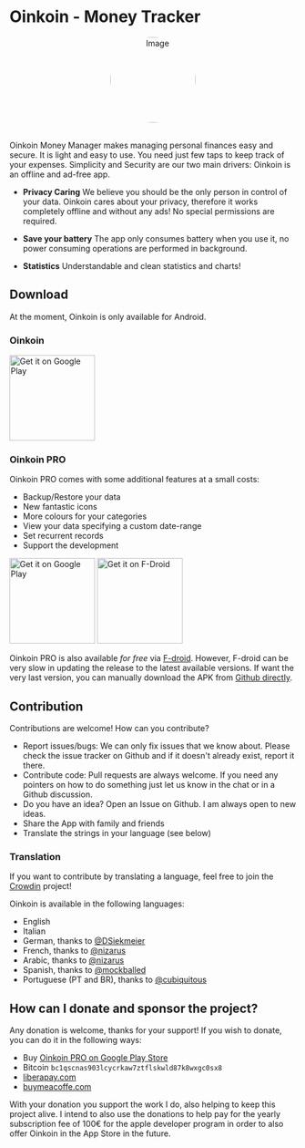 # Oinkoin - Money Tracker 

<div align="center">
  <img src="https://play-lh.googleusercontent.com/LHL_KxBCAr-Ee5grPRGyudqiME6g0fAfHTP5m1TyadDIyFoRfd2vr-vAzkfuAbCJjud5=w480-h960" alt="Image" style="border-radius: 50%; width: 150px; height: 150px;">
</div><br>

Oinkoin Money Manager makes managing personal finances easy and secure. It is light and easy to use. You need just few taps to keep track of your expenses. Simplicity and Security are our two main drivers: Oinkoin is an offline and ad-free app.

* **Privacy Caring**
We believe you should be the only person in control of your data. Oinkoin cares about your privacy, therefore it works completely offline and without any ads! No special permissions are required.

* **Save your battery**
The app only consumes battery when you use it, no power consuming operations are performed in background.

* **Statistics**
Understandable and clean statistics and charts!

## Download

At the moment, Oinkoin is only available for Android.

### Oinkoin

<a href='https://play.google.com/store/apps/details?id=com.github.emavgl.piggybank&pcampaignid=pcampaignidMKT-Other-global-all-co-prtnr-py-PartBadge-Mar2515-1'><img alt='Get it on Google Play' src='https://play.google.com/intl/en_us/badges/static/images/badges/en_badge_web_generic.png' width='150'></a>

### Oinkoin PRO

Oinkoin PRO comes with some additional features at a small costs:

- Backup/Restore your data
- New fantastic icons
- More colours for your categories
- View your data specifying a custom date-range
- Set recurrent records
- Support the development

<a href='https://play.google.com/store/apps/details?id=com.github.emavgl.piggybankpro&pli=1&pcampaignid=pcampaignidMKT-Other-global-all-co-prtnr-py-PartBadge-Mar2515-1'><img alt='Get it on Google Play' src='https://play.google.com/intl/en_us/badges/static/images/badges/en_badge_web_generic.png' width='150'/></a>
<a href='https://f-droid.org/en/packages/com.github.emavgl.piggybankpro/'><img alt='Get it on F-Droid' src='https://gitlab.com/fdroid/artwork/-/raw/master/badge/get-it-on-en-us.png' width='150'/></a>

Oinkoin PRO is also available *for free* via [F-droid](https://f-droid.org/en/packages/com.github.emavgl.piggybankpro/). However, F-droid can be very slow in updating the release to the latest available versions. If want the very last version, you can manually download the APK from [Github directly](https://github.com/emavgl/oinkoin/releases).

## Contribution

Contributions are welcome! How can you contribute?

- Report issues/bugs: We can only fix issues that we know about. Please check the issue tracker on Github and if it doesn't already exist, report it there.
- Contribute code: Pull requests are always welcome. If you need any pointers on how to do something just let us know in the chat or in a Github discussion.
- Do you have an idea? Open an Issue on Github. I am always open to new ideas.
- Share the App with family and friends
- Translate the strings in your language (see below)

### Translation

If you want to contribute by translating a language, feel free to join the [Crowdin](https://crowdin.com/project/oinkoin) project!

Oinkoin is available in the following languages:
- English
- Italian
- German, thanks to [@DSiekmeier](https://github.com/DSiekmeier)
- French, thanks to [@nizarus](https://github.com/nizarus)
- Arabic, thanks to [@nizarus](https://github.com/nizarus)
- Spanish, thanks to [@mockballed](https://github.com/mockballed)
- Portuguese (PT and BR), thanks to [@cubiquitous](https://github.com/cubiquitous)

## How can I donate and sponsor the project?

Any donation is welcome, thanks for your support! If you wish to donate, you can do it in the following ways:

- Buy [Oinkoin PRO on Google Play Store](https://play.google.com/store/apps/details?id=com.github.emavgl.piggybankpro)
- Bitcoin `bc1qscnas903lcycrkaw7ztflskwld87k8wxgc0sx8`
- [liberapay.com](https://liberapay.com/emavgl)
- [buymeacoffe.com](https://www.buymeacoffee.com/emavgl)

With your donation you support the work I do, also helping to keep this project alive. 
I intend to also use the donations to help pay for the yearly subscription fee of 100€ for the apple developer program in order to also offer Oinkoin in the App Store in the future.

